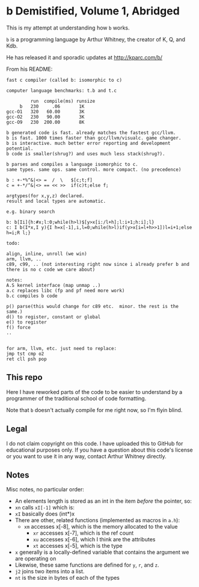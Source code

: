 b Demistified, Volume 1, Abridged
=================================

This is my attempt at understanding how `b` works.

`b` is a programming language by Arthur Whitney, the creator of K, Q, and Kdb.

He has released it and sporadic updates at http://kparc.com/b/

From his README:

```
fast c compiler (called b: isomorphic to c)

computer language benchmarks: t.b and t.c

         run  compile(ms) runsize
     b   230     .06       1K
gcc-O1   320   60.00       3K
gcc-O2   230   90.00       3K
gcc-O9   230  200.00       8K

b generated code is fast. already matches the fastest gcc/llvm.
b is fast. 1000 times faster than gcc/llvm/visualc. game changer.
b is interactive. much better error reporting and development potential.
b code is smaller(shrug?) and uses much less stack(shrug?).

b parses and compiles a language isomorphic to c. 
same types. same ops. same control. more compact. (no precedence)

b : +-*%^&|<> =  /  \   $[c;t;f]
c = +-*/^&|<> == << >>  if(c)t;else f;

argtypes(for x,y,z) declared. 
result and local types are automatic.

e.g. binary search

b: b[Ii]{h:#x;l:0;while(h>l)$[y>x[i:/l+h];l:i+1;h:i];l}
c: I b(I*x,I y){I h=x[-1],i,l=0;while(h>l)if(y>x[i=l+h>>1])l=i+1;else h=i;R l;}

todo: 

align, inline, unroll (we win)
arm, llvm, ..
c89, c99, .. (not interesting right now since i already prefer b and there is no c code we care about)

notes:
A.S kernel interface (map unmap ..)
a.c replaces libc (fp and pf need more work)
b.c compiles b code
 
p() parse(this would change for c89 etc.  minor. the rest is the same.)
d() to register, constant or global
e() to register
f() force
..


for arm, llvm, etc. just need to replace:
jmp tst cmp o2
ret cll psh pop
```

This repo
---------

Here I have reworked parts of the code to be easier to understand by a
programmer of the traditional school of code formatting.

Note that `b` doesn't actually compile for me right now, so I'm flyin blind.

Legal
-----

I do not claim copyright on this code. I have uploaded this to GitHub for
educational purposes only. If you have a question about this code's license or
you want to use it in any way, contact Arthur Whitney directly.

Notes
-----

Misc notes, no particular order:

* An elements length is stored as an int in the item *before* the pointer, so:
* `xn` calls `xI[-1]` which is:
* `xI` basically does (int*)x 
* There are other, related functions (implemented as macros in `a.h`):
  * `xm` accesses x[-8], which is the memory allocated to the value
	* `xr` accesses x[-7], which is the ref count
	* `xu` accesses x[-6], which I think are the attributes 
	* `xt` accesses x[-5], which is the type
* `x` generally is a locally-defined variable that contains the argument we are operating on
* Likewise, these same functions are defined for `y`, `r`, and `z`.
* `j2` joins two items into a list.
* `nt` is the size in bytes of each of the types

